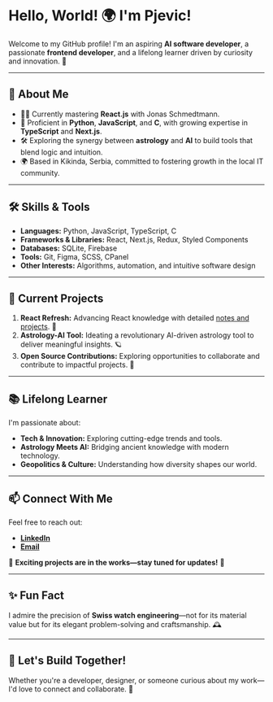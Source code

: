 # Hello, World! 🌍 I'm Pjevic!

Welcome to my GitHub profile! I'm an aspiring **AI software developer**, a passionate **frontend developer**, and a lifelong learner driven by curiosity and innovation. 🚀  

---

## 🌟 About Me  

- 🧑‍💻 Currently mastering **React.js** with Jonas Schmedtmann.  
- 🧠 Proficient in **Python**, **JavaScript**, and **C**, with growing expertise in **TypeScript** and **Next.js**.  
- 🛠️ Exploring the synergy between **astrology** and **AI** to build tools that blend logic and intuition.  
- 🌍 Based in Kikinda, Serbia, committed to fostering growth in the local IT community.  

---

## 🛠️ Skills & Tools  

- **Languages:** Python, JavaScript, TypeScript, C  
- **Frameworks & Libraries:** React, Next.js, Redux, Styled Components  
- **Databases:** SQLite, Firebase  
- **Tools:** Git, Figma, SCSS, CPanel  
- **Other Interests:** Algorithms, automation, and intuitive software design  

---

## 🌟 Current Projects  

1. **React Refresh:** Advancing React knowledge with detailed [notes and projects]([https://github.com/pjevic/react-quiz](https://github.com/pjevic/worldwise)). 🌱  
2. **Astrology-AI Tool:** Ideating a revolutionary AI-driven astrology tool to deliver meaningful insights. 🪐  
3. **Open Source Contributions:** Exploring opportunities to collaborate and contribute to impactful projects. 🤝  

---

## 📚 Lifelong Learner  

I'm passionate about:  
- **Tech & Innovation:** Exploring cutting-edge trends and tools.  
- **Astrology Meets AI:** Bridging ancient knowledge with modern technology.  
- **Geopolitics & Culture:** Understanding how diversity shapes our world.  

---

## 📫 Connect With Me  

Feel free to reach out:  
- **[LinkedIn](https://www.linkedin.com/in/milanpjevic/)**  
- **[Email](mailto:milanpjevic@icloud.com)**  

🌟 **Exciting projects are in the works—stay tuned for updates!** 🚀  

---

## ✨ Fun Fact  

I admire the precision of **Swiss watch engineering**—not for its material value but for its elegant problem-solving and craftsmanship. 🕰️  

---

## 🚀 Let's Build Together!  

Whether you're a developer, designer, or someone curious about my work—I'd love to connect and collaborate. 🌟  
